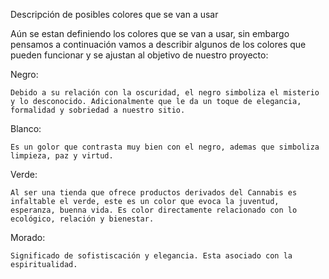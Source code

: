 Descripción de posibles colores que se van a usar

Aún se estan definiendo los colores que se van a usar, sin embargo pensamos a continuación vamos a describir algunos de los colores que pueden funcionar y se ajustan al objetivo de nuestro proyecto:

Negro:
```
Debido a su relación con la oscuridad, el negro simboliza el misterio y lo desconocido. Adicionalmente que le da un toque de elegancia, formalidad y sobriedad a nuestro sitio.
```

Blanco:
```
Es un golor que contrasta muy bien con el negro, ademas que simboliza limpieza, paz y virtud.
```

Verde:
```
Al ser una tienda que ofrece productos derivados del Cannabis es infaltable el verde, este es un color que evoca la juventud, esperanza, buenna vida. Es color directamente relacionado con lo ecológico, relación y bienestar. 
```

Morado:
```
Significado de sofistiscación y elegancia. Esta asociado con la espiritualidad. 
```

